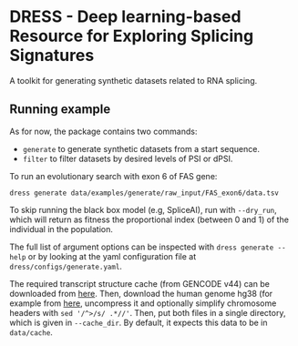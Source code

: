 # DRESS - Deep learning-based Resource for Exploring Splicing Signatures

A toolkit for generating synthetic datasets related to RNA splicing.

## Running example

As for now, the package contains two commands:
 - `generate` to generate synthetic datasets from a start sequence.
 - `filter` to filter datasets by desired levels of PSI or dPSI.
 
To run an evolutionary search with exon 6 of FAS gene:

`dress generate data/examples/generate/raw_input/FAS_exon6/data.tsv`

To skip running the black box model (e.g, SpliceAI), run with `--dry_run`, which will return as fitness the proportional index (between 0 and 1) of the individual in the population.

The full list of argument options can be inspected with `dress generate --help` or by looking at the yaml configuration file at `dress/configs/generate.yaml`. 

The required transcript structure cache (from GENCODE v44) can be downloaded from [here](https://app.box.com/s/tbh293kqh1s9nbi624esl0c18maxuhss). Then, download the human genome hg38 (for example from [here](https://ftp.ebi.ac.uk/pub/databases/gencode/Gencode_human/release_45/GRCh38.primary_assembly.genome.fa.gz), uncompress it and optionally simplify chromosome headers with `sed '/^>/s/ .*//'`. Then, put both files in a single directory, which is given in `--cache_dir`. By default, it expects this data to be in `data/cache`.